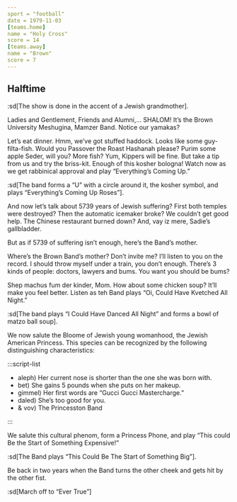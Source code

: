 ```yaml
---
sport = "football"
date = 1979-11-03
[teams.home]
name = "Holy Cross"
score = 14
[teams.away]
name = "Brown"
score = 7
---
```


## Halftime

:sd[The show is done in the accent of a Jewish grandmother].

Ladies and Gentlement, Friends and Alumni,... SHALOM! It’s the Brown University Meshugina, Mamzer Band. Notice our yamakas?

Let’s eat dinner. Hmm, we’ve got stuffed haddock. Looks like some guy-filta-fish. Would you Passover the Roast Hashanah please? Purim some apple Seder, will you? More fish? Yum, Kippers will be fine. But take a tip from us and try the briss-kit. Enough of this kosher bologna! Watch now as we get rabbinical approval and play “Everything’s Coming Up.”

:sd[The band forms a “U” with a circle around it, the kosher symbol, and plays “Everything’s Coming Up Roses”].

And now let’s talk about 5739 years of Jewish suffering? First both temples were destroyed? Then the automatic icemaker broke? We couldn’t get good help. The Chinese restaurant burned down? And, vay iz mere, Sadie’s gallbladder.

But as if 5739 of suffering isn’t enough, here’s the Band’s mother.

Where’s the Brown Band’s mother? Don’t invite me? I’ll listen to you on the record. I should throw myself under a train, you don’t enough. There’s 3 kinds of people: doctors, lawyers and bums. You want you should be bums?

Shep machus fum der kinder, Mom. How about some chicken soup? It’ll make you feel better. Listen as teh Band plays “Oi, Could Have Kvetched All Night.”

:sd[The band plays “I Could Have Danced All Night” and forms a bowl of matzo ball soup].

We now salute the Bloome of Jewish young womanhood, the Jewish American Princess. This species can be recognized by the following distinguishing characteristics:

:::script-list

- aleph) Her current nose is shorter than the one she was born with.
- bet) She gains 5 pounds when she puts on her makeup.
- gimmel) Her first words are “Gucci Gucci Mastercharge.”
- daled) She’s too good for you.
- & vov) The Princesston Band

:::

We salute this cultural phenom, form a Princess Phone, and play “This could Be the Start of Something Expensive!”

:sd[The Band plays “This Could Be The Start of Something Big”].

Be back in two years when the Band turns the other cheek and gets hit by the other fist.

:sd[March off to “Ever True”]
